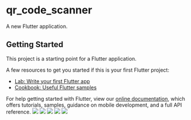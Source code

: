 # qr_code_scanner

A new Flutter application.

## Getting Started

This project is a starting point for a Flutter application.

A few resources to get you started if this is your first Flutter project:

- [Lab: Write your first Flutter app](https://flutter.dev/docs/get-started/codelab)
- [Cookbook: Useful Flutter samples](https://flutter.dev/docs/cookbook)

For help getting started with Flutter, view our
[online documentation](https://flutter.dev/docs), which offers tutorials,
samples, guidance on mobile development, and a full API reference.
![](screenshot/Screenshot_20200214-020202.png)
![](screenshot/Screenshot_20200214-020115.png)
![](screenshot/Screenshot_20200214-020133.png)
![](screenshot/Screenshot_20200214-020141.png)
![](screenshot/Screenshot_20200214-020215.png)
